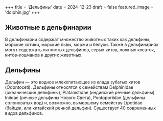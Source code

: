 +++
title = 'Дельфины'
date = 2024-12-23
draft = false
featured_image = 'dolphin.jpg'
+++
## Животные в дельфинарии 
В дельфинарии содержат множество животных таких как дельфины, морские котики, морские львы, моржи и белухи. Также в дельфинариях могут содержать пятнистых дельфинов, серых китов, ложных косаток, китов-лоцманов и других животных.

## Дельфины
Дельфин — это водное млекопитающее из клада зубатых китов (Odontoceti). Дельфины относятся к семействам Delphinidae (океанические дельфины), Platanistidae (индийские речные дельфины), Iniidae (речные дельфины Нового Света), Pontoporiidae (дельфины солоноватых вод) и, возможно, вымершему семейству Lipotidae (байцзи, или китайский речной дельфин). Существует 40 современных видов дельфинов.